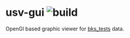 # usv-gui ![build](https://github.com/mangoozt/usv-gui/workflows/build/badge.svg)

OpenGl based graphic viewer for [bks_tests](https://github.com/mangoozt/bks_tests) data.
